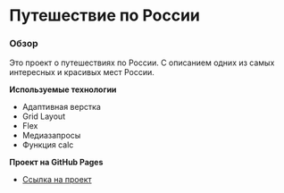 # Путешествие по России

### Обзор
Это проект о путешествиях по России. 
С описанием одних из самых интересных и красивых мест России.

**Используемые технологии**
* Адаптивная верстка
* Grid Layout
* Flex
* Медиазапросы
* Функция calc

**Проект на GitHub Pages**

* [Ссылка на проект](https://frik580.github.io/russian-travel/)

